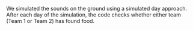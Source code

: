 We simulated the sounds on the ground using a simulated day approach.
After each day of the simulation, the code checks whether either team (Team 1 or Team 2) has found food.
